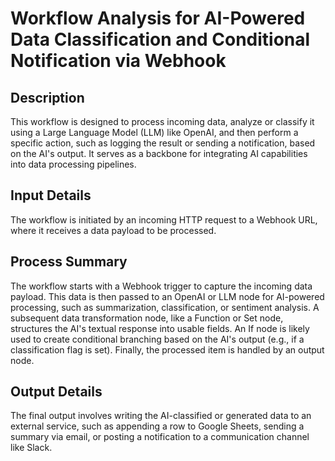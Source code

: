 # Workflow Analysis for AI-Powered Data Classification and Conditional Notification via Webhook

## Description
This workflow is designed to process incoming data, analyze or classify it using a Large Language Model (LLM) like OpenAI, and then perform a specific action, such as logging the result or sending a notification, based on the AI's output. It serves as a backbone for integrating AI capabilities into data processing pipelines.

## Input Details
The workflow is initiated by an incoming HTTP request to a Webhook URL, where it receives a data payload to be processed.

## Process Summary
The workflow starts with a Webhook trigger to capture the incoming data payload. This data is then passed to an OpenAI or LLM node for AI-powered processing, such as summarization, classification, or sentiment analysis. A subsequent data transformation node, like a Function or Set node, structures the AI's textual response into usable fields. An If node is likely used to create conditional branching based on the AI's output (e.g., if a classification flag is set). Finally, the processed item is handled by an output node.

## Output Details
The final output involves writing the AI-classified or generated data to an external service, such as appending a row to Google Sheets, sending a summary via email, or posting a notification to a communication channel like Slack.
